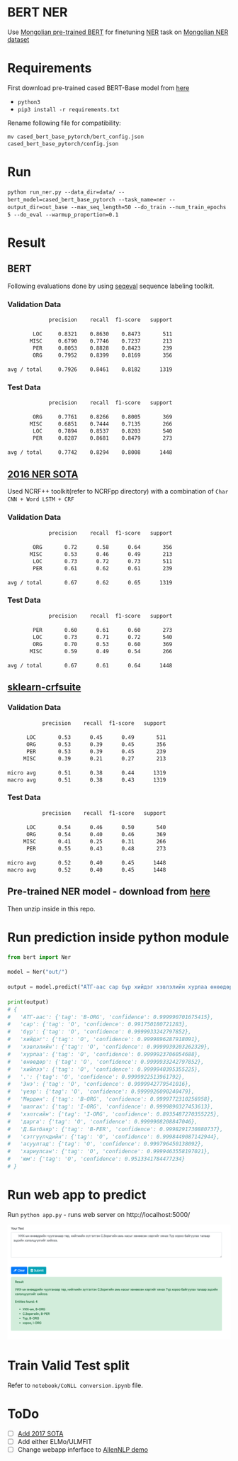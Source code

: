 # BERT NER

Use [Mongolian pre-trained BERT](https://github.com/tugstugi/mongolian-bert) for finetuning [NER](https://en.wikipedia.org/wiki/Named-entity_recognition) task on [Mongolian NER dataset](https://github.com/tugstugi/mongolian-nlp/blob/master/datasets/NER_v1.0.json.gz)


# Requirements
First download pre-trained cased BERT-Base model from [here](https://drive.google.com/file/d/11Adpo6DorPgpE8z1lL6rvZAMHLEfnJwv)

-  `python3`
- `pip3 install -r requirements.txt`

Rename following file for compatibility:
```
mv cased_bert_base_pytorch/bert_config.json cased_bert_base_pytorch/config.json
```

# Run

`python run_ner.py --data_dir=data/ --bert_model=cased_bert_base_pytorch --task_name=ner --output_dir=out_base --max_seq_length=50 --do_train --num_train_epochs 5 --do_eval --warmup_proportion=0.1`


# Result
## BERT
Following evaluations done by using [seqeval](https://github.com/chakki-works/seqeval) sequence labeling toolkit.
### Validation Data
```
             precision    recall  f1-score   support

        LOC     0.8321    0.8630    0.8473       511
       MISC     0.6790    0.7746    0.7237       213
        PER     0.8053    0.8828    0.8423       239
        ORG     0.7952    0.8399    0.8169       356

avg / total     0.7926    0.8461    0.8182      1319
```
### Test Data
```
             precision    recall  f1-score   support

        ORG     0.7761    0.8266    0.8005       369
       MISC     0.6851    0.7444    0.7135       266
        LOC     0.7894    0.8537    0.8203       540
        PER     0.8287    0.8681    0.8479       273

avg / total     0.7742    0.8294    0.8008      1448
```
## [2016 NER SOTA](https://www.aclweb.org/anthology/P16-1101) 
Used NCRF++ toolkit(refer to NCRFpp directory) with a combination of `Char CNN + Word LSTM + CRF` 
### Validation Data
```
             precision    recall  f1-score   support

        ORG       0.72      0.58      0.64       356
       MISC       0.53      0.46      0.49       213
        LOC       0.73      0.72      0.73       511
        PER       0.61      0.62      0.61       239

avg / total       0.67      0.62      0.65      1319
```
### Test Data
```
             precision    recall  f1-score   support

        PER       0.60      0.61      0.60       273
        LOC       0.73      0.71      0.72       540
        ORG       0.70      0.53      0.60       369
       MISC       0.59      0.49      0.54       266

avg / total       0.67      0.61      0.64      1448
```
## [sklearn-crfsuite](https://sklearn-crfsuite.readthedocs.io/en/latest/)
### Validation Data
```
           precision    recall  f1-score   support

      LOC       0.53      0.45      0.49       511
      ORG       0.53      0.39      0.45       356
      PER       0.53      0.39      0.45       239
     MISC       0.39      0.21      0.27       213

micro avg       0.51      0.38      0.44      1319
macro avg       0.51      0.38      0.43      1319
```
### Test Data
```
           precision    recall  f1-score   support

      LOC       0.54      0.46      0.50       540
      ORG       0.54      0.40      0.46       369
     MISC       0.41      0.25      0.31       266
      PER       0.55      0.43      0.48       273

micro avg       0.52      0.40      0.45      1448
macro avg       0.52      0.40      0.45      1448
```

## Pre-trained NER model - download from [here](https://drive.google.com/open?id=1pCvITS3ciu-h10toW868rOviQbrTjBFn)
Then unzip inside in this repo. 

# Run prediction inside python module

```python
from bert import Ner

model = Ner("out/")

output = model.predict("АТГ-аас сар бүр хийдэг хэвлэлийн хурлаа өнөөдөр хийлээ. Энэ үеэр Мөрдөн шалгах хэлтсийн дарга Д.Батбаяр сэтгүүлчдийн асуултад хариулсан юм.")

print(output)
# {
# 	'АТГ-аас': {'tag': 'B-ORG', 'confidence': 0.999990701675415}, 
# 	'сар': {'tag': 'O', 'confidence': 0.991750180721283}, 
# 	'бүр': {'tag': 'O', 'confidence': 0.9999933242797852}, 
# 	'хийдэг': {'tag': 'O', 'confidence': 0.9999896287918091}, 
# 	'хэвлэлийн': {'tag': 'O', 'confidence': 0.9999939203262329}, 
# 	'хурлаа': {'tag': 'O', 'confidence': 0.9999923706054688}, 
# 	'өнөөдөр': {'tag': 'O', 'confidence': 0.9999933242797852}, 
# 	'хийлээ': {'tag': 'O', 'confidence': 0.9999940395355225}, 
# 	'.': {'tag': 'O', 'confidence': 0.9999922513961792}, 
# 	'Энэ': {'tag': 'O', 'confidence': 0.9999942779541016}, 
# 	'үеэр': {'tag': 'O', 'confidence': 0.9999926090240479}, 
# 	'Мөрдөн': {'tag': 'B-ORG', 'confidence': 0.9999772310256958}, 
# 	'шалгах': {'tag': 'I-ORG', 'confidence': 0.9999890327453613}, 
# 	'хэлтсийн': {'tag': 'I-ORG', 'confidence': 0.8935487270355225}, 
# 	'дарга': {'tag': 'O', 'confidence': 0.9999908208847046}, 
# 	'Д.Батбаяр': {'tag': 'B-PER', 'confidence': 0.9998291730880737}, 
# 	'сэтгүүлчдийн': {'tag': 'O', 'confidence': 0.9998449087142944}, 
# 	'асуултад': {'tag': 'O', 'confidence': 0.999796450138092}, 
# 	'хариулсан': {'tag': 'O', 'confidence': 0.9999463558197021}, 
# 	'юм': {'tag': 'O', 'confidence': 0.9513341784477234}
# }
```
# Run web app to predict

Run `python app.py` - runs web server on http://localhost:5000/ 

![Flak webapp](images/image.png)

# Train Valid Test split
Refer to `notebook/CoNLL conversion.ipynb` file.

# ToDo
- [ ] [Add 2017 SOTA](https://arxiv.org/pdf/1709.04109.pdf)
- [ ] Add either ELMo/ULMFIT
- [ ] Change webapp inferface to [AllenNLP demo](https://demo.allennlp.org/named-entity-recognition)